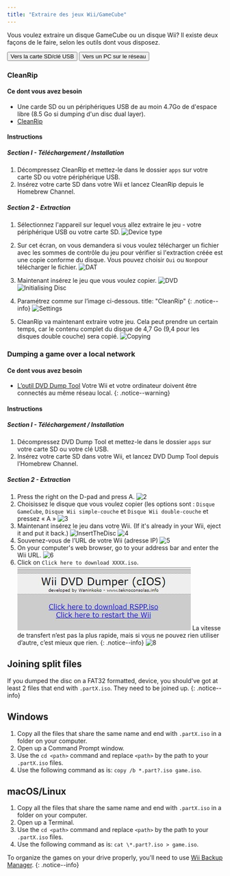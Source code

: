 ```yaml
---
title: "Extraire des jeux Wii/GameCube"
---
```


Vous voulez extraire un disque GameCube ou un disque Wii? Il existe deux façons de le faire, selon les outils dont vous disposez.

<button class="tablinks btn btn--large btn--primary" id="defaultOpen" onclick="openTab(event, 'cleanrip')">Vers la carte SD/clé USB</button>
<button class="tablinks btn btn--large btn--info" onclick="openTab(event, 'dump-smb')">Vers un PC sur le réseau</button>

<div id="cleanrip" class="blanktabcontent" markdown="1">

### CleanRip

#### Ce dont vous avez besoin

- Une carde SD ou un périphériques USB de au moin 4.7Go de d'espace libre (8.5 Go si dumping d'un disc dual layer).
- [CleanRip](https://github.com/emukidid/cleanrip/releases/latest)

#### Instructions

##### Section I - Téléchargement / Installation

1. Décompressez CleanRip et mettez-le dans le dossier `apps` sur votre carte SD ou votre périphérique USB.
1. Insérez votre carte SD dans votre Wii et lancez CleanRip depuis le Homebrew Channel.

##### Section 2 - Extraction

1. Sélectionnez l'appareil sur lequel vous allez extraire le jeu - votre périphérique USB ou votre carte SD. ![Device type](/images/CleanRip/2.png)
1. Sur cet écran, on vous demandera si vous voulez télécharger un fichier avec les sommes de contrôle du jeu pour vérifier si l'extraction créée est une copie conforme du disque. Vous pouvez choisir `Oui` ou `Non`pour télécharger le fichier. ![DAT](/images/CleanRip/3.png)
1. Maintenant insérez le jeu que vous voulez copier. ![DVD](/images/CleanRip/4.png) ![Initialising Disc](/images/CleanRip/5.png)
1. Paramétrez comme sur l’image ci-dessous.
title: "CleanRip"
{: .notice--info}
![Settings](/images/CleanRip/6.png)

1. CleanRip va maintenant extraire votre jeu. Cela peut prendre un certain temps, car le contenu complet du disque de 4,7 Go (9,4 pour les disques double couche) sera copié. ![Copying](/images/CleanRip/7.png)
</div>

<div id="dump-smb" class="blanktabcontent" markdown="1">

### Dumping a game over a local network

#### Ce dont vous avez besoin

- [L’outil DVD Dump Tool](/assets/files/DVDDumpTool.zip)
Votre Wii et votre ordinateur doivent être connectés au même réseau local.
{: .notice--warning}

#### Instructions

##### Section I - Téléchargement / Installation

1. Décompressez DVD Dump Tool et mettez-le dans le dossier `apps` sur votre carte SD ou votre clé USB.
1. Insérez votre carte SD dans votre Wii, et lancez DVD Dump Tool depuis l’Homebrew Channel.

##### Section 2 - Extraction

1. Press the right on the D-pad and press A. ![2](/images/DumpDiscs_LAN/2.png)
1. Choisissez le disque que vous voulez copier (les options sont : `Disque GameCube`, `Disque Wii simple-couche` et `Disque Wii double-couche` et pressez « A » ![3](/images/DumpDiscs_LAN/3.png)
1. Maintenant insérez le jeu dans votre Wii. (If it's already in your Wii, eject it and put it back.) ![InsertTheDisc](/images/DumpDiscs_LAN/insertthedisc.jpg) ![4](/images/DumpDiscs_LAN/4.png)
1. Souvenez-vous de l’URL de votre Wii (adresse IP) ![5](/images/DumpDiscs_LAN/5.png)
1. On your computer's web browser, go to your address bar and enter the Wii URL. ![6](/images/DumpDiscs_LAN/6.png)
1. Click on `Click here to download XXXX.iso`. ![7](/images/DumpDiscs_LAN/7.jpg)
La vitesse de transfert n’est pas la plus rapide, mais si vous ne pouvez rien utiliser d’autre, c’est mieux que rien.
{: .notice--info}
![8](/images/DumpDiscs_LAN/8.PNG)
</div>

## Joining split files

If you dumped the disc on a FAT32 formatted, device, you should've got at least 2 files that end with `.partX.iso`. They need to be joined up.
{: .notice--info}

## Windows

1. Copy all the files that share the same name and end with `.partX.iso` in a folder on your computer.
1. Open up a Command Prompt window.
1. Use the `cd <path>` command and replace `<path>` by the path to your `.partX.iso` files.
1. Use the following command as is: `copy /b *.part?.iso game.iso`.

## macOS/Linux

1.  Copy all the files that share the same name and end with `.partX.iso` in a folder on your computer.
1.  Open up a Terminal.
1.  Use the `cd <path>` command and replace `<path>` by the path to your `.partX.iso` files.
1.  Use the following command as is: `cat \*.part?.iso > game.iso`.

To organize the games on your drive properly, you'll need to use [Wii Backup Manager](wiibackupmanager).
{: .notice--info}

<script>
    let tabcontent = document.getElementsByClassName("blanktabcontent");
    let tablinks = document.getElementsByClassName("tablinks");

    function openTab(evt, tabName) {
        let element;

        for (element of tabcontent) {
            element.style.display = "none";
        }

        for (element of tablinks) {
            element.className = element.className.replace("btn--primary", "btn--info");
            if (!element.className.includes('btn--info'))
                element.className += " btn--info";
        }

        document.getElementById(tabName).style.display = "block";
        evt.currentTarget.className = evt.currentTarget.className.replace("btn--info", "btn--primary");
    }

    // Get the element with id="defaultOpen" and click on it
    document.getElementById("defaultOpen").click();
</script>
